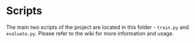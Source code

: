 # Scripts

The main two scripts of the project are located in this folder - `train.py` and `evaluate.py`. Please refer to the wiki for more information and usage.
